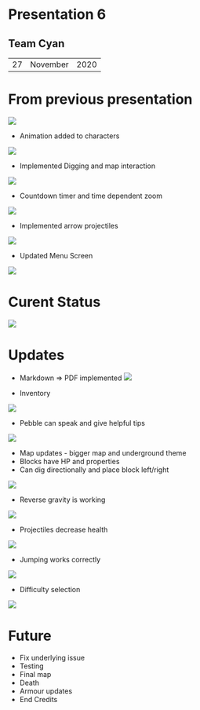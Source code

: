 # Presentation 6

## Team Cyan
|  |          |      |
|-|-|-|
| 27   |	November	|	2020	|
# From previous presentation



![ ](./imgs/docWeek5.png)

- Animation added to characters

![ ](./imgs/animations.gif)

- Implemented Digging and map interaction 

  

![ ](./imgs/dignplace.gif)

- Countdown timer and time dependent zoom

![ ](./imgs/timer.gif)

- Implemented arrow projectiles 

![ ](./imgs/arrow.gif)

- Updated Menu Screen 

![ ](./imgs/menuscreen.png)

# Curent Status 
![ ](./imgs/goal.png)



# Updates

- Markdown => PDF implemented
![ ](./imgs/pdfDocumentation.png)

- Inventory

![ ](./imgs/Inventory.png)

- Pebble can speak and give helpful tips

![ ](./speech.gif)

- Map updates - bigger map and underground theme
- Blocks have HP and properties
- Can dig directionally and place block left/right

![ ](./imgs/Dig.gif)


- Reverse gravity is working 

![ ](./imgs/gravity.gif)



- Projectiles decrease health 

![ ](./imgs/health.gif)

- Jumping works correctly 


![ ](./imgs/Jump.gif)


- Difficulty selection

![ ](./imgs/diffScreen.png)


# Future

- Fix underlying issue
- Testing
- Final map
- Death
- Armour updates
- End Credits
